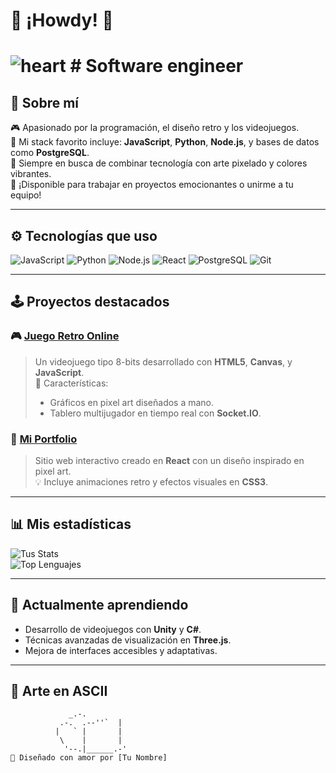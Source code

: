 # 👾 **¡Howdy!** 👾
# ![heart](https://media.tenor.com/-OeTzBU0aZkAAAAi/parrot-minecraft.gif) # **Software engineer**

## 📝 **Sobre mí**
🎮 Apasionado por la programación, el diseño retro y los videojuegos.  
💜 Mi stack favorito incluye: **JavaScript**, **Python**, **Node.js**, y bases de datos como **PostgreSQL**.  
🎨 Siempre en busca de combinar tecnología con arte pixelado y colores vibrantes.  
🌟 ¡Disponible para trabajar en proyectos emocionantes o unirme a tu equipo!  

---

## ⚙️ **Tecnologías que uso**
![JavaScript](https://img.shields.io/badge/-JavaScript-F7DF1E?style=flat-square&logo=javascript&logoColor=black)
![Python](https://img.shields.io/badge/-Python-3776AB?style=flat-square&logo=python&logoColor=white)
![Node.js](https://img.shields.io/badge/-Node.js-339933?style=flat-square&logo=node.js&logoColor=white)
![React](https://img.shields.io/badge/-React-61DAFB?style=flat-square&logo=react&logoColor=black)
![PostgreSQL](https://img.shields.io/badge/-PostgreSQL-336791?style=flat-square&logo=postgresql&logoColor=white)
![Git](https://img.shields.io/badge/-Git-F05032?style=flat-square&logo=git&logoColor=white)

---

## 🕹️ **Proyectos destacados**
### 🎮 [**Juego Retro Online**](https://github.com/tu-repo)
> Un videojuego tipo 8-bits desarrollado con **HTML5**, **Canvas**, y **JavaScript**.  
> 🚀 Características:
> - Gráficos en pixel art diseñados a mano.
> - Tablero multijugador en tiempo real con **Socket.IO**.

### 🌌 [**Mi Portfolio**](https://github.com/tu-portfolio)
> Sitio web interactivo creado en **React** con un diseño inspirado en pixel art.  
> 💡 Incluye animaciones retro y efectos visuales en **CSS3**.  

---

## 📊 **Mis estadísticas**
![Tus Stats](https://github-readme-stats.vercel.app/api?username=tu-usuario&show_icons=true&theme=tokyonight)  
![Top Lenguajes](https://github-readme-stats.vercel.app/api/top-langs/?username=tu-usuario&layout=compact&theme=tokyonight)  

---

## 🌱 **Actualmente aprendiendo**
- Desarrollo de videojuegos con **Unity** y **C#**.  
- Técnicas avanzadas de visualización en **Three.js**.  
- Mejora de interfaces accesibles y adaptativas.

---

## 🎨 **Arte en ASCII**
```text
             _.-.
           .-.  .--''`  |
          |   ` |       |
           \    |       |
            '--.|______.-'
👾 Diseñado con amor por [Tu Nombre]
